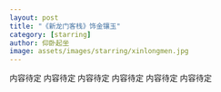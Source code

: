 ```yaml
---
layout: post
title: "《新龙门客栈》饰金镶玉"
category: [starring]
author: 仰卧起坐
image: assets/images/starring/xinlongmen.jpg
---
```


内容待定
内容待定
内容待定
内容待定
内容待定
内容待定